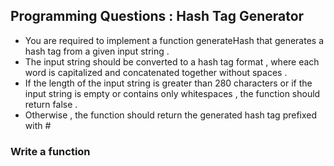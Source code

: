 ## Programming Questions : Hash Tag Generator 



* You are required to implement a function generateHash that generates a hash tag from a given input string .
* The input string should be converted to a hash tag format , where each word is capitalized and concatenated together without spaces .
* If the length of the input string is greater than 280 characters or if the input string is empty or contains only whitespaces , the function should return false . 
* Otherwise , the function should return the generated hash tag prefixed with #




### Write a function 